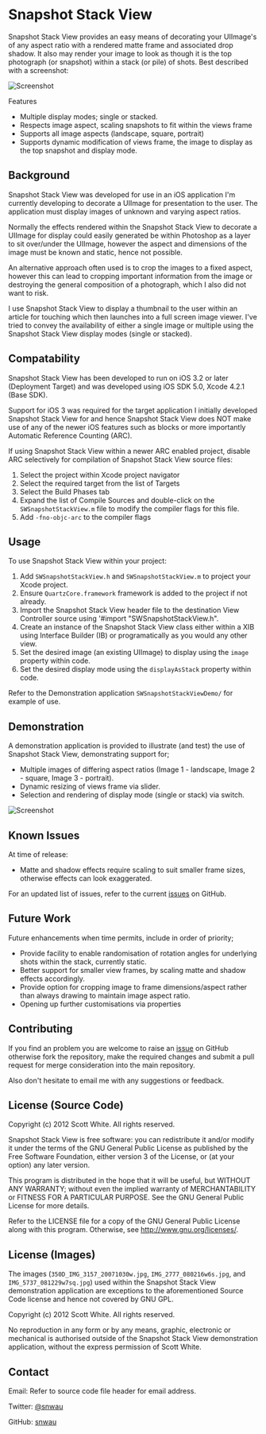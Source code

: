 Snapshot Stack View
==================== 

Snapshot Stack View provides an easy means of decorating your UIImage's of any aspect ratio with a rendered matte frame and associated drop shadow. It also may render your image to look as though it is the top photograph (or snapshot) within a stack (or pile) of shots. Best described with a screenshot:

![Screenshot](http://github.com/snwau/SWSnapshotStackView/raw/master/Screenshot.png)

Features
 * Multiple display modes; single or stacked.
 * Respects image aspect, scaling snapshots to fit within the views frame
 * Supports all image aspects (landscape, square, portrait)
 * Supports dynamic modification of views frame, the image to display as the top snapshot and display mode.

Background
----------

Snapshot Stack View was developed for use in an iOS application I'm currently developing to decorate a UIImage for presentation to the user. The application must display images of unknown and varying aspect ratios.

Normally the effects rendered within the Snapshot Stack View to decorate a UIImage for display could easily generated be within Photoshop as a layer to sit over/under the UIImage, however the aspect and dimensions of the image must be known and static, hence not possible. 

An alternative approach often used is to crop the images to a fixed aspect, however this can lead to cropping important information from the image or destroying the general composition of a photograph, which I also did not want to risk.

I use Snapshot Stack View to display a thumbnail to the user within an article for touching which then launches into a full screen image viewer. I've tried to convey the availability of either a single image or multiple using the Snapshot Stack View display modes (single or stacked).

Compatability
-------------

Snapshot Stack View has been developed to run on iOS 3.2 or later (Deployment Target) and was developed using iOS SDK 5.0, Xcode 4.2.1 (Base SDK).

Support for iOS 3 was required for the target application I initially developed Snapshot Stack View for and hence Snapshot Stack View does NOT make use of any of the newer iOS features such as blocks or more importantly Automatic Reference Counting (ARC).

If using Snapshot Stack View within a newer ARC enabled project, disable ARC selectively for compilation of Snapshot Stack View source files:
 1. Select the project within Xcode project navigator
 2. Select the required target from the list of Targets
 3. Select the Build Phases tab
 4. Expand the list of Compile Sources and double-click on the `SWSnapshotStackView.m` file to modify the compiler flags for this file.
 5. Add `-fno-objc-arc` to the compiler flags

Usage
-----

To use Snapshot Stack View within your project:
 1. Add `SWSnapshotStackView.h` and `SWSnapshotStackView.m` to project your Xcode project.
 2. Ensure `QuartzCore.framework` framework is added to the project if not already.
 3. Import the Snapshot Stack View header file to the destination View Controller source using '#import "SWSnapshotStackView.h".
 4. Create an instance of the Snapshot Stack View class either within a XIB using Interface Builder (IB) or programatically as you would any other view.
 5. Set the desired image (an existing UIImage) to display using the `image` property within code.
 6. Set the desired display mode using the `displayAsStack` property within code.

Refer to the Demonstration application `SWSnapshotStackViewDemo/` for example of use.

Demonstration
-------------

A demonstration application is provided to illustrate (and test) the use of Snapshot Stack View, demonstrating support for;
 * Multiple images of differing aspect ratios (Image 1 - landscape, Image 2 - square, Image 3 - portrait).
 * Dynamic resizing of views frame via slider.
 * Selection and rendering of display mode (single or stack) via switch.

![Screenshot](http://github.com/snwau/SWSnapshotStackView/raw/master/ScreenshotDemo.png)

Known Issues
------------

At time of release:
 * Matte and shadow effects require scaling to suit smaller frame sizes, otherwise effects can look exaggerated.

For an updated list of issues, refer to the current [issues](https://github.com/snwau/SWSnapshotStackView/issues) on GitHub.

Future Work
-----------

Future enhancements when time permits, include in order of priority;
 * Provide facility to enable randomisation of rotation angles for underlying shots within the stack, currently static.
 * Better support for smaller view frames, by scaling matte and shadow effects accordingly.
 * Provide option for cropping image to frame dimensions/aspect rather than always drawing to maintain image aspect ratio.
 * Opening up further customisations via properties

Contributing
------------

If you find an problem you are welcome to raise an [issue](https://github.com/snwau/SWSnapshotStackView/issues/new) on GitHub otherwise fork the repository, make the required changes and submit a pull request for merge consideration into the main repository.

Also don't hesitate to email me with any suggestions or feedback.

License (Source Code)
---------------------

Copyright (c) 2012 Scott White. All rights reserved.
 
Snapshot Stack View is free software: you can redistribute it and/or modify
it under the terms of the GNU General Public License as published by
the Free Software Foundation, either version 3 of the License, or
(at your option) any later version.

This program is distributed in the hope that it will be useful,
but WITHOUT ANY WARRANTY; without even the implied warranty of
MERCHANTABILITY or FITNESS FOR A PARTICULAR PURPOSE.  See the
GNU General Public License for more details.

Refer to the LICENSE file for a copy of the GNU General Public License
along with this program.  Otherwise, see <http://www.gnu.org/licenses/>.

License (Images)
----------------

The images (`350D_IMG_3157_20071030w.jpg`, `IMG_2777_080216w6s.jpg`, and `IMG_5737_081229w7sq.jpg`) used within the Snapshot Stack View demonstration application are exceptions to the aforementioned Source Code license and hence not covered by GNU GPL.

Copyright (c) 2012 Scott White. All rights reserved.

No reproduction in any form or by any means, graphic, electronic or mechanical is authorised outside of the Snapshot Stack View demonstration application, without the express permission of Scott White.

Contact
-------

Email: Refer to source code file header for email address.

Twitter: [@snwau](http://www.twitter.com/snwau)

GitHub: [snwau](http://github.com/snwau)
